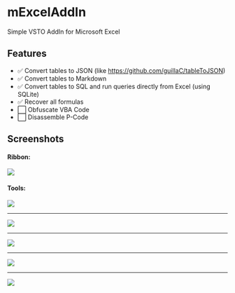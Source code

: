 # mExcelAddIn
Simple VSTO AddIn for Microsoft Excel

## Features
 - ✅ Convert tables to JSON (like https://github.com/guillaC/tableToJSON)
 - ✅ Convert tables to Markdown
 - ✅ Convert tables to SQL and run queries directly from Excel (using SQLite)
 - ✅ Recover all formulas
 - ⬜️ Obfuscate VBA Code
 - ⬜️ Disassemble P-Code

## Screenshots
#### Ribbon:
![](https://i.imgur.com/uiNPy8f.png)
#### Tools:
![](https://i.imgur.com/nDJc0Pz.png)
___
![](https://i.imgur.com/nveyK3e.png)
___
![](https://i.imgur.com/kzNJDQX.png)
___
![](https://i.imgur.com/nJRWw5k.png)
___
![](https://i.imgur.com/7bzt295.png)
